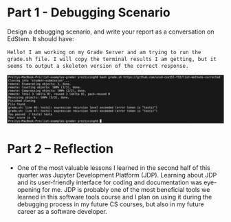 # Part 1 - Debugging Scenario
Design a debugging scenario, and write your report as a conversation on EdStem. It should have:

```
Hello! I am working on my Grade Server and am trying to run the grade.sh file. I will copy the terminal results I am getting, but it seems to output a skeleton version of the correct response.
```
![Image](help.png)

# Part 2 – Reflection

* One of the most valuable lessons I learned in the second half of this quarter was Jupyter Development Platform (JDP). Learning about JDP and its user-friendly interface for coding and documentation was eye-opening for me. JDP is probably one of the most beneficial tools we learned in this software tools course and I plan on using it during the debugging process in my future CS courses, but also in my future career as a software developer.
